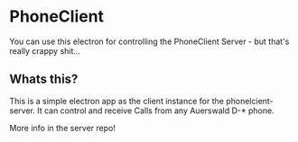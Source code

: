 # PhoneClient
You can use this electron for controlling the PhoneClient Server - but that's really crappy shit...

## Whats this?
This is a simple electron app as the client instance for the phonelcient-server. It can control and receive Calls from any Auerswald D-* phone.

More info in the server repo!
